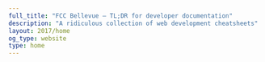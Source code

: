 ```yaml
---
full_title: "FCC Bellevue — TL;DR for developer documentation"
description: "A ridiculous collection of web development cheatsheets"
layout: 2017/home
og_type: website
type: home
---
```

